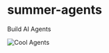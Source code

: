 # summer-agents
Build AI Agents

![Cool Agents](https://static.wikia.nocookie.net/lego-dimensions/images/7/75/Agents_Smith.png)

